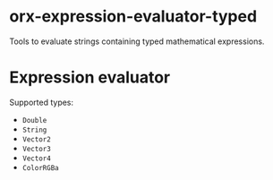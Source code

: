 # orx-expression-evaluator-typed

Tools to evaluate strings containing typed mathematical expressions.

# Expression evaluator

Supported types:

* `Double`
* `String`
* `Vector2`
* `Vector3`
* `Vector4`
* `ColorRGBa`